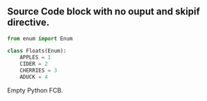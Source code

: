 #


## Source Code block with no ouput and skipif directive.

<!--phmutest-skipif<3.5-->
```python
from enum import Enum

class Floats(Enum):
    APPLES = 1
    CIDER = 2
    CHERRIES = 3
    ADUCK = 4
```

Empty Python FCB.
```python
```

